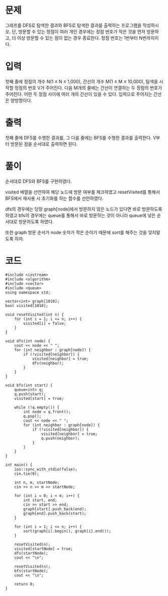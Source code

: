 # 문제

그래프를 DFS로 탐색한 결과와 BFS로 탐색한 결과를 출력하는 프로그램을 작성하시오. 단, 방문할 수 있는 정점이 여러 개인 경우에는 정점 번호가 작은 것을 먼저 방문하고, 더 이상 방문할 수 있는 점이 없는 경우 종료한다. 정점 번호는 1번부터 N번까지이다.

# 입력

첫째 줄에 정점의 개수 N(1 ≤ N ≤ 1,000), 간선의 개수 M(1 ≤ M ≤ 10,000), 탐색을 시작할 정점의 번호 V가 주어진다. 다음 M개의 줄에는 간선이 연결하는 두 정점의 번호가 주어진다. 어떤 두 정점 사이에 여러 개의 간선이 있을 수 있다. 입력으로 주어지는 간선은 양방향이다.

# 출력

첫째 줄에 DFS를 수행한 결과를, 그 다음 줄에는 BFS를 수행한 결과를 출력한다. V부터 방문된 점을 순서대로 출력하면 된다.

# 풀이

순서대로 DFS와 BFS를 구현하였다.

visited 배열을 선언하여 해당 노드에 방문 여부를 체크하였고 resetVisited를 통해서 BFS에서 재사용 시 초기화를 하는 함수를 선언하였다.

dfs의 경우에는 당장 graph[node]에서 방문하지 않은 노드가 있다면 바로 방문하도록 하였고 bfs의 경우에는 queue를 통해서 바로 방문하는 것이 아니라 queue에 넣은 순서대로 방문하도록 하였다.

또한 graph 방문 순서가 node 숫자가 작은 순이기 때문에 sort를 해주는 것을 잊지말도록 하자.

# 코드
```
#include <iostream>
#include <algorithm>
#include <vector>
#include <queue>
using namespace std;

vector<int> graph[1010];
bool visited[1010];

void resetVisited(int n) {
    for (int i = 1; i <= n; i++) {
        visited[i] = false;
    }
}

void dfs(int node) {
    cout << node << " ";
    for (int neighbor : graph[node]) {
        if (!visited[neighbor]) {
            visited[neighbor] = true;
            dfs(neighbor);
        }
    }
}

void bfs(int start) {
    queue<int> q;
    q.push(start);
    visited[start] = true;

    while (!q.empty()) {
        int node = q.front();
        q.pop();
        cout << node << " ";
        for (int neighbor : graph[node]) {
            if (!visited[neighbor]) {
                visited[neighbor] = true;
                q.push(neighbor);
            }
        }
    }
}

int main() {
    ios::sync_with_stdio(false);
    cin.tie(0);

    int n, m, startNode;
    cin >> n >> m >> startNode;

    for (int i = 0; i < m; i++) {
        int start, end;
        cin >> start >> end;
        graph[start].push_back(end);
        graph[end].push_back(start);
    }

    for (int i = 1; i <= n; i++) {
        sort(graph[i].begin(), graph[i].end());
    }

    resetVisited(n);
    visited[startNode] = true;
    dfs(startNode);
    cout << "\n";

    resetVisited(n);
    bfs(startNode);
    cout << "\n";

    return 0;
}
```